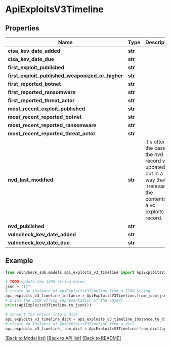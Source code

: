 # ApiExploitsV3Timeline


## Properties

Name | Type | Description | Notes
------------ | ------------- | ------------- | -------------
**cisa_kev_date_added** | **str** |  | [optional] 
**cisa_kev_date_due** | **str** |  | [optional] 
**first_exploit_published** | **str** |  | [optional] 
**first_exploit_published_weaponized_or_higher** | **str** |  | [optional] 
**first_reported_botnet** | **str** |  | [optional] 
**first_reported_ransomware** | **str** |  | [optional] 
**first_reported_threat_actor** | **str** |  | [optional] 
**most_recent_exploit_published** | **str** |  | [optional] 
**most_recent_reported_botnet** | **str** |  | [optional] 
**most_recent_reported_ransomware** | **str** |  | [optional] 
**most_recent_reported_threat_actor** | **str** |  | [optional] 
**nvd_last_modified** | **str** | it&#39;s often the case the nvd record was updated, but in a way that is irrelevant to the contents of a vc exploits record. | [optional] 
**nvd_published** | **str** |  | [optional] 
**vulncheck_kev_date_added** | **str** |  | [optional] 
**vulncheck_kev_date_due** | **str** |  | [optional] 

## Example

```python
from vulncheck_sdk.models.api_exploits_v3_timeline import ApiExploitsV3Timeline

# TODO update the JSON string below
json = "{}"
# create an instance of ApiExploitsV3Timeline from a JSON string
api_exploits_v3_timeline_instance = ApiExploitsV3Timeline.from_json(json)
# print the JSON string representation of the object
print(ApiExploitsV3Timeline.to_json())

# convert the object into a dict
api_exploits_v3_timeline_dict = api_exploits_v3_timeline_instance.to_dict()
# create an instance of ApiExploitsV3Timeline from a dict
api_exploits_v3_timeline_from_dict = ApiExploitsV3Timeline.from_dict(api_exploits_v3_timeline_dict)
```
[[Back to Model list]](../README.md#documentation-for-models) [[Back to API list]](../README.md#documentation-for-api-endpoints) [[Back to README]](../README.md)


